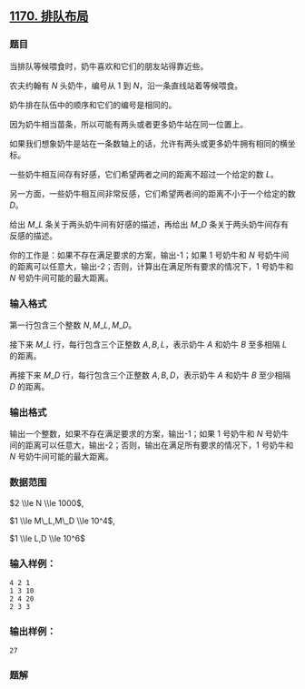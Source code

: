 ## [1170\. 排队布局](https://www.acwing.com/problem/content/1172/)

### 题目

当排队等候喂食时，奶牛喜欢和它们的朋友站得靠近些。

农夫约翰有 $N$ 头奶牛，编号从 $1$ 到 $N$，沿一条直线站着等候喂食。

奶牛排在队伍中的顺序和它们的编号是相同的。

因为奶牛相当苗条，所以可能有两头或者更多奶牛站在同一位置上。

如果我们想象奶牛是站在一条数轴上的话，允许有两头或更多奶牛拥有相同的横坐标。

一些奶牛相互间存有好感，它们希望两者之间的距离不超过一个给定的数 $L$。

另一方面，一些奶牛相互间非常反感，它们希望两者间的距离不小于一个给定的数 $D$。

给出 $M\_L$ 条关于两头奶牛间有好感的描述，再给出 $M\_D$ 条关于两头奶牛间存有反感的描述。

你的工作是：如果不存在满足要求的方案，输出-1；如果 $1$ 号奶牛和 $N$ 号奶牛间的距离可以任意大，输出-2；否则，计算出在满足所有要求的情况下，$1$ 号奶牛和 $N$ 号奶牛间可能的最大距离。

### 输入格式

第一行包含三个整数 $N,M\_L,M\_D$。

接下来 $M\_L$ 行，每行包含三个正整数 $A,B,L$，表示奶牛 $A$ 和奶牛 $B$ 至多相隔 $L$ 的距离。

再接下来 $M\_D$ 行，每行包含三个正整数 $A,B,D$，表示奶牛 $A$ 和奶牛 $B$ 至少相隔 $D$ 的距离。

### 输出格式

输出一个整数，如果不存在满足要求的方案，输出-1；如果 $1$ 号奶牛和 $N$ 号奶牛间的距离可以任意大，输出-2；否则，输出在满足所有要求的情况下，$1$ 号奶牛和 $N$ 号奶牛间可能的最大距离。

### 数据范围

$2 \\le N \\le 1000$,

$1 \\le M\_L,M\_D \\le 10^4$,

$1 \\le L,D \\le 10^6$

### 输入样例：

```
4 2 1
1 3 10
2 4 20
2 3 3
```

### 输出样例：

```
27
```

### 题解


